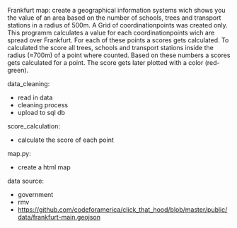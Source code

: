 
Frankfurt map:
create a geographical information systems wich shows you the value of an area based on the number of schools, trees and transport stations in a radius of 500m.
A Grid of coordinationpoints was created only. 
This programm calculates a value for each coordinationpoints wich are spread over Frankfurt. For each of these points a scores gets calculated. To calculated the score all trees, schools and transport stations inside the radius (≈700m) of a point where counted. Based on these numbers a scores gets calculated for a point. The score gets later plotted with a color (red-green). 


data_cleaning:
  - read in data
  - cleaning process
  - upload to sql db

score_calculation:
   - calculate the score of each point

map.py:
  - create a html map

data source: 
   - government 
   - rmv 
   - https://github.com/codeforamerica/click_that_hood/blob/master/public/data/frankfurt-main.geojson

